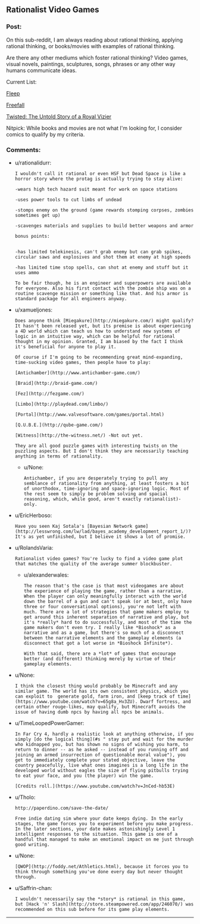 ## Rationalist Video Games

### Post:

On this sub-reddit, I am always reading about rational thinking, applying rational thinking, or books/movies with examples of rational thinking.

Are there any other mediums which foster rational thinking? Video games, visual novels, paintings, sculptures, songs, phrases or any other way humans communicate ideas.

Current List:

[Fleep](http://www.aaronsw.com/2002/fleep/)

[Freefall](http://freefall.purrsia.com/)

[Twisted: The Untold Story of a Royal Vizier](https://www.youtube.com/watch?v=-77cUxba-aA)

Nitpick: While books and movies are not what I'm looking for, I consider comics to qualify by my criteria.

### Comments:

- u/rationalidurr:
  ```
  I wouldn't call it rational or even HSF but Dead Space is like a horror story where the protag is actually trying to stay alive:

  -wears high tech hazard suit meant for work on space stations

  -uses power tools to cut limbs of undead 

  -stomps enemy on the ground (game rewards stomping corpses, zombies sometimes get up)

  -scavenges materials and supplies to build better weapons and armor

  bonus points:


  -has limited telekinesis, can't grab enemy but can grab spikes, circular saws and explosives and shot them at enemy at high speeds

  -has limited time stop spells, can shot at enemy and stuff but it uses ammo

  To be fair though, he is an engineer and superpowers are available for everyone. Also his first contact with the zombie ship was on a routine scavenge mission or something like that. And his armor is standard package for all engineers anyway.
  ```

- u/xamueljones:
  ```
  Does anyone think [Miegakure](http://miegakure.com/) might qualify? It hasn't been released yet, but its premise is about experiencing a 4D world which can teach us how to understand new systems of logic in an intuitive way, which can be helpful for rational thought in my opinion. Granted, I am biased by the fact I think it's beneficial for anyone to play it.

  Of course if I'm going to be recommending great mind-expanding, time-sucking video games, then people have to play:

  [Antichamber](http://www.antichamber-game.com/)

  [Braid](http://braid-game.com/)

  [Fez](http://fezgame.com/)

  [Limbo](http://playdead.com/limbo/)

  [Portal](http://www.valvesoftware.com/games/portal.html)

  [Q.U.B.E.](http://qube-game.com/)

  [Witness](http://the-witness.net/) -Not out yet.

  They are all good puzzle games with interesting twists on the puzzling aspects. But I don't think they are necessarily teaching anything in terms of rationality.
  ```

  - u/None:
    ```
    Antichamber, if you are desperately trying to pull any semblance of rationality from anything, at least fosters a bit of unorthodox, time-ignoring and space-ignoring logic. Most of the rest seem to simply be problem solving and spacial reasoning, which, while good, aren't exactly rational(ist)-only.
    ```

- u/EricHerboso:
  ```
  Have you seen Kaj Sotala's [Bayesian Network game](http://lesswrong.com/lw/lad/bayes_academy_development_report_1/)? It's as yet unfinished, but I believe it shows a lot of promise.
  ```

- u/RolandsVaria:
  ```
  Rationalist video games? You're lucky to find a video game plot that matches the quality of the average summer blockbuster.
  ```

  - u/alexanderwales:
    ```
    The reason that's the case is that most videogames are about the experience of playing the game, rather than a narrative. When the player can only meaningfully interact with the world down the barrel of a gun and can't speak (or at best, only have three or four conversational options), you're not left with much. There are a lot of strategies that game makers employ to get around this inherent separation of narrative and play, but it's *really* hard to do successfully, and most of the time the game makers don't even try. I really like *Bioshock* as a narrative and as a game, but there's so much of a disconnect between the narrative elements and the gameplay elements (a disconnect that got a lot worse in *Bioshock Infinite*).

    With that said, there are a *lot* of games that encourage better (and different) thinking merely by virtue of their gameplay elements.
    ```

- u/None:
  ```
  I think the closest thing would probably be Minecraft and any similar game. The world has its own consistent physics, which you can exploit to  generate gold, farm iron, and [keep track of time](https://www.youtube.com/watch?v=65g8a_Hv3ZU). Dwarf fortress, and certain other rouge-likes, may qualify, but Minecraft avoids the issue of having dumb npcs by having all npcs be animals.
  ```

- u/TimeLoopedPowerGamer:
  ```
  In Far Cry 4, hardly a realistic look at anything otherwise, if you simply [do the logical thing](#s " stay put and wait for the murder who kidnapped you, but has shown no signs of wishing you harm, to return to dinner -- as he asked -- instead of you running off and joining an armed insurrection of questionable moral value"), you get to immediately complete your stated objective, leave the country peacefully, live what ones imagines is a long life in the developed world without eagles the size of flying pitbulls trying to eat your face, and you (the player) win the game.

  [Credits roll.](https://www.youtube.com/watch?v=JnCed-hb53E)
  ```

- u/Tholo:
  ```
  http://paperdino.com/save-the-date/

  Free indie dating sim where your date keeps dying. In the early stages, the game forces you to experiment before you make progress. In the later sections, your date makes astonishingly Level 1 intelligent responses to the situation. This game is one of a handful that managed to make an emotional impact on me just through good writing.
  ```

- u/None:
  ```
  [QWOP](http://foddy.net/Athletics.html), because it forces you to think through something you've done every day but never thought through.
  ```

- u/Saffrin-chan:
  ```
  I wouldn't necessarily say the *story* is rational in this game, but [Hack 'n' Slash](http://store.steampowered.com/app/246070/) was recommended on this sub before for its game play elements.
  ```

---

